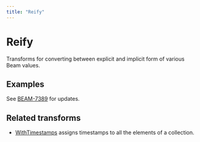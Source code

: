 ```yaml
---
title: "Reify"
---
```

<!--
Licensed under the Apache License, Version 2.0 (the "License");
you may not use this file except in compliance with the License.
You may obtain a copy of the License at

http://www.apache.org/licenses/LICENSE-2.0

Unless required by applicable law or agreed to in writing, software
distributed under the License is distributed on an "AS IS" BASIS,
WITHOUT WARRANTIES OR CONDITIONS OF ANY KIND, either express or implied.
See the License for the specific language governing permissions and
limitations under the License.
-->

# Reify
Transforms for converting between explicit and implicit form of various Beam values.

## Examples
See [BEAM-7389](https://issues.apache.org/jira/browse/BEAM-7389) for updates. 

## Related transforms 
* [WithTimestamps](/documentation/transforms/python/elementwise/withtimestamps) assigns timestamps to all the elements of a collection.